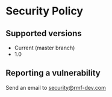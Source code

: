 # Security Policy

## Supported versions

* Current (master branch)
* 1.0

## Reporting a vulnerability

Send an email to security@rmf-dev.com
